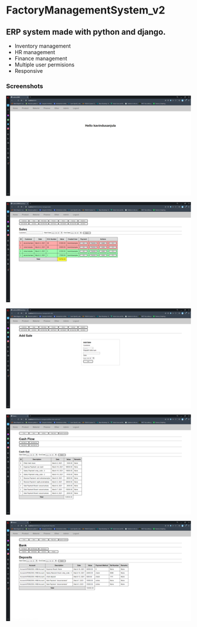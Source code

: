 # FactoryManagementSystem_v2

## ERP system made with python and django.

* Inventory management
* HR management
* Finance management
* Multiple user permisions
* Responsive


### Screenshots

![Image-1](images/img-1.PNG)

![Image-1](images/img-2.PNG)

![Image-1](images/img-3.PNG)

![Image-1](images/img-4.PNG)

![Image-1](images/img-5.PNG)

